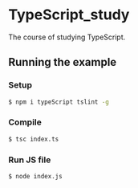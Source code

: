 TypeScript_study
=============

The course of studying TypeScript.

## Running the example

### Setup
```sh
$ npm i typeScript tslint -g
```

### Compile
```sh
$ tsc index.ts
```

### Run JS file
```sh
$ node index.js
```
